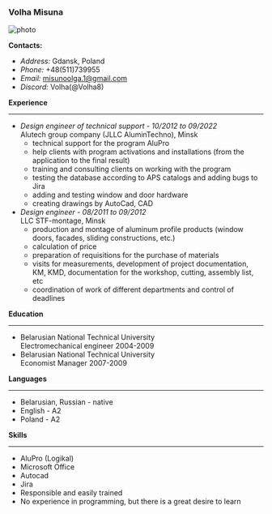 ### **Volha Misuna**

![photo](\rsschool-cv\Photo.png)

**Contacts:**

+ *Address:* Gdansk, Poland
+ *Phone:* +48(511)739955
+ *Email:* misunoolga.1@gmail.com
+ *Discord:* Volha(@Volha8)

**Experience**
*****
+ *Design engineer of technical support - 10/2012 to 09/2022*  
Alutech group company (JLLC AluminTechno), Minsk
    + technical support for the program AluPro
    + help clients with program activations and installations (from the application to the final result)
    + training and consulting clients on working with the program 
    + testing the database according to APS catalogs and adding bugs to Jira
    + adding and testing window and door hardware 
    + creating drawings by AutoCad, CAD
+ *Design engineer - 08/2011 to 09/2012*  
LLC STF-montage, Minsk
    + production and montage of aluminum profile products (window doors, facades, sliding constructions, etc.)
    + calculation of price
    + preparation of requisitions for the purchase of materials
    + visits for measurements, development of project documentation, KM, KMD, documentation for the workshop, cutting, assembly list, etc
    + coordination of work of different departments and control of deadlines

**Education**
*****
+ Belarusian National Technical University  
Electromechanical engineer
2004-2009
+ Belarusian National Technical University  
Economist Manager
2007-2009

**Languages**
*****
+ Belarusian, Russian - native
+ English - A2
+ Poland - A2

**Skills**
*****
+ AluPro (Logikal)
+ Microsoft Office
+ Autocad
+ Jira
+ Responsible and easily trained
+ No experience in programming, but there is a great desire to learn
